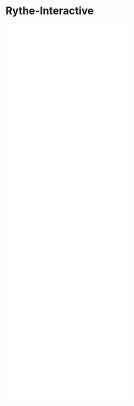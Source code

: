 # Rythe-Interactive
![Metrics](https://github.com/Rythe-Interactive/Rythe-Interactive/blob/main/github-metrics.svg)
